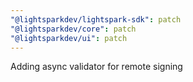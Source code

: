```yaml
---
"@lightsparkdev/lightspark-sdk": patch
"@lightsparkdev/core": patch
"@lightsparkdev/ui": patch
---
```


Adding async validator for remote signing
